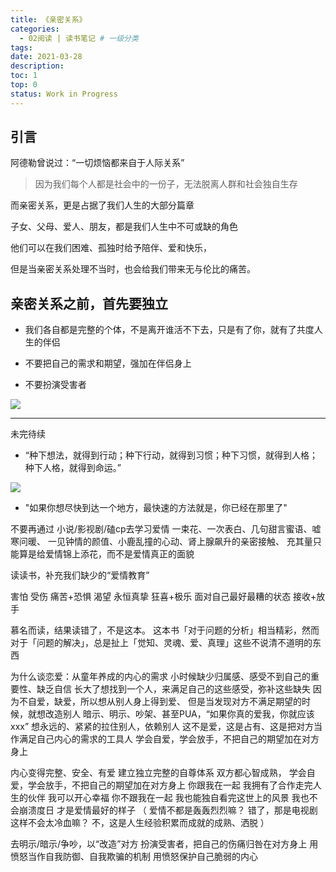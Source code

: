 ```yaml
---
title: 《亲密关系》
categories:
  - 02阅读 | 读书笔记 # 一级分类
tags:
date: 2021-03-28
description: 
toc: 1
top: 0
status: Work in Progress
---
```


## 引言

阿德勒曾说过：“一切烦恼都来自于人际关系”

> 因为我们每个人都是社会中的一份子，无法脱离人群和社会独自生存

而亲密关系，更是占据了我们人生的大部分篇章

子女、父母、爱人、朋友，都是我们人生中不可或缺的角色

他们可以在我们困难、孤独时给予陪伴、爱和快乐，

但是当亲密关系处理不当时，也会给我们带来无与伦比的痛苦。

## 亲密关系之前，首先要独立

- 我们各自都是完整的个体，不是离开谁活不下去，只是有了你，就有了共度人生的伴侣

- 不要把自己的需求和期望，强加在伴侣身上

- 不要扮演受害者

![](https://scarsu.oss-cn-shanghai.aliyuncs.com/picgo20210413155630.png)


---

未完待续

- “种下想法，就得到行动；种下行动，就得到习惯；种下习惯，就得到人格；种下人格，就得到命运。”

![](https://scarsu.oss-cn-shanghai.aliyuncs.com/picgo20210413155711.png)

- "如果你想尽快到达一个地方，最快速的方法就是，你已经在那里了"


不要再通过 小说/影视剧/磕cp去学习爱情
一束花、一次表白、几句甜言蜜语、嘘寒问暖、
一见钟情的颜值、小鹿乱撞的心动、肾上腺飙升的亲密接触、
充其量只能算是给爱情锦上添花，而不是爱情真正的面貌

读读书，补充我们缺少的“爱情教育”

害怕 受伤 痛苦+恐惧
渴望 永恒真挚 狂喜+极乐
面对自己最好最糟的状态
接收+放手

慕名而读，结果读错了，不是这本。
这本书「对于问题的分析」相当精彩，然而对于「问题的解决」，总是扯上「觉知、灵魂、爱、真理」这些不说清不道明的东西


为什么谈恋爱：从童年养成的内心的需求
小时候缺少归属感、感受不到自己的重要性、缺乏自信
长大了想找到一个人，来满足自己的这些感受，弥补这些缺失
因为不自爱，缺爱，所以想从别人身上得到爱、
但是当发现对方不满足期望的时候，就想改造别人
暗示、明示、吵架、甚至PUA，“如果你真的爱我，你就应该xxx”
想永远的、紧紧的拉住别人，依赖别人
这不是爱，这是占有、这是把对方当作满足自己内心的需求的工具人
学会自爱，学会放手，不把自己的期望加在对方身上

内心变得完整、安全、有爱
建立独立完整的自尊体系
双方都心智成熟，
学会自爱，学会放手，不把自己的期望加在对方身上
你跟我在一起 我拥有了合作走完人生的伙伴 我可以开心幸福 
你不跟我在一起 我也能独自看完这世上的风景 我也不会崩溃度日
才是爱情最好的样子
（
爱情不都是轰轰烈烈嘛？
错了，那是电视剧
这样不会太冷血嘛？
不，这是人生经验积累而成就的成熟、洒脱
）


去明示/暗示/争吵，以“改造”对方
扮演受害者，把自己的伤痛归咎在对方身上
用愤怒当作自我防御、自我欺骗的机制
用愤怒保护自己脆弱的内心